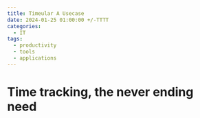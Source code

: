 ```yaml
---
title: Timeular A Usecase 
date: 2024-01-25 01:00:00 +/-TTTT
categories:
  - IT
tags:
  - productivity
  - tools
  - applications
---
```

# Time tracking, the never ending need